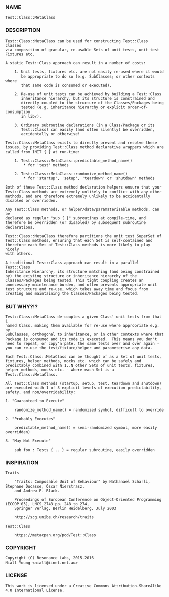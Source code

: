 ### NAME

	Test::Class::MetaClass

### DESCRIPTION

	Test::Class::MetaClass can be used for constructing Test::Class classes
	via composition of granular, re-usable Sets of unit tests, unit test
	Fixtures etc.

	A static Test::Class approach can result in a number of costs:

		1. Unit tests, fixtures etc. are not easily re-used where it would
		   be appropriate to do so (e.g. SubClasses; or other contexts where
		   that same code is consumed or executed).

		2. Re-use of unit tests can be achieved by building a Test::Class
		   inheritance hierarchy, but its structure is constrained and
		   directly coupled to the structure of the Classes/Packages being
		   tested (e.g. inheritance hierarchy or explicit order-of-consumption
		   in lib/).

		3. Ordinary subroutine declarations (in a Class/Package or its
		   Test::Class) can easily (and often silently) be overridden,
		   accidentally or otherwise!

	Test::Class::MetaClass exists to directly prevent and resolve these
	issues, by providing Test::Class method declarative wrappers which are
	called from INIT { } at run-time:

		1. Test::Class::MetaClass::predictable_method_name()
			* for 'test' methods

		2. Test::Class::MetaClass::randomize_method_name()
			* for 'startup', 'setup', 'teardown' or 'shutdown' methods

	Both of these Test::Class method declaration helpers ensure that your
	Test::Class methods are extremely unlikely to conflict with any other
	methods, and are therefore extremely unlikely to be accidentally
	disabled or overridden.

	Any Test::Class methods, or helper/data/paramaterisable methods, can be
	declared as regular "sub { }" subroutines at compile-time, and
	therefore be overridden (or disabled) by subsequent subroutine
	declarations.

	Test::Class::MetaClass therefore partitions the unit test SuperSet of
	Test::Class methods, ensuring that each Set is self-contained and
	therefore each Set of Test::Class methods is more likely to play nicely
	with others.

	A traditional Test::Class approach can result in a parallel Test::Class
	Inheritance Hierarchy, its structure matching (and being constrained
	by) the existing structure or inheritance hierarchy of the
	Classes/Packages being tested. This tight coupling creates an
	unnecessary maintenance burden, and often prevents appropriate unit
	test structure and re-use, which takes away time and focus from
	creating and maintaining the Classes/Packages being tested.

### BUT WHY?!?

	Test::Class::MetaClass de-couples a given Class' unit tests from that 1
	named Class, making them available for re-use where appropriate e.g. by
	SubClasses, orthogonal to inheritance, or in other contexts where that
	Package is consumed and its code is executed.  This means you don't
	need to repeat, or copy'n'pate, the same tests over and over again -
	you can re-use the test/fixture/helper and parameterise any data.

	Each Test::Class::MetaClass can be thought of as a Set of unit tests,
	fixtures, helper methods, mocks etc. which can be safely and
	predictably combined with 1..N other Sets of unit tests, fixtures,
	helper methods, mocks etc. - where each Set is-a
	Test::Class::MetaClass.

	All Test::Class methods (startup, setup, test, teardown and shutdown)
	are executed with 1 of 3 explicit levels of execution predictability,
	safety, and non/overridability:

	1. "Guaranteed to Execute"

		randomize_method_name() = randomized symbol, difficult to override

	2. "Probably Executes"

		predictable_method_name() = semi-randomized symbol, more easily overridden)

	3. "May Not Execute"

		sub foo : Tests { .. } = regular subroutine, easily overridden

### INSPIRATION

	Traits

		"Traits: Composable Unit of Behaviour" by Nathanael Scharli, Stephane Ducasse, Oscar Nierstrasz,
		and Andrew P. Black.

		Proceedings of European Conference on Object-Oriented Programming (ECOOP'03), LNCS 2743 pp. 248 to 274,
		Springer Verlag, Berlin Heidelberg, July 2003

		http://scg.unibe.ch/research/traits

	Test::Class

		https://metacpan.org/pod/Test::Class

### COPYRIGHT

	Copyright (C) Resonance Labs, 2015-2016
	Niall Young <niall@iinet.net.au>

### LICENSE

	This work is licensed under a Creative Commons Attribution-ShareAlike 4.0 International License.
